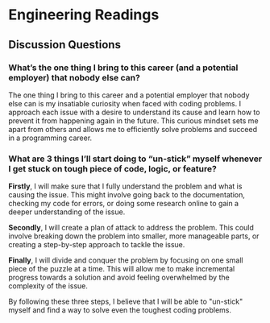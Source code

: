 # Engineering Readings

## Discussion Questions

### What’s the one thing I bring to this career (and a potential employer) that nobody else can?


The one thing I bring to this career and a potential employer that nobody else can is my insatiable curiosity when faced with coding problems. I approach each issue with a desire to understand its cause and learn how to prevent it from happening again in the future. This curious mindset sets me apart from others and allows me to efficiently solve problems and succeed in a programming career.


### What are 3 things I’ll start doing to “un-stick” myself whenever I get stuck on tough piece of code, logic, or feature?
**Firstly**, I will make sure that I fully understand the problem and what is causing the issue. This might involve going back to the documentation, checking my code for errors, or doing some research online to gain a deeper understanding of the issue.

**Secondly**, I will create a plan of attack to address the problem. This could involve breaking down the problem into smaller, more manageable parts, or creating a step-by-step approach to tackle the issue.

**Finally**, I will divide and conquer the problem by focusing on one small piece of the puzzle at a time. This will allow me to make incremental progress towards a solution and avoid feeling overwhelmed by the complexity of the issue.

By following these three steps, I believe that I will be able to "un-stick" myself and find a way to solve even the toughest coding problems.